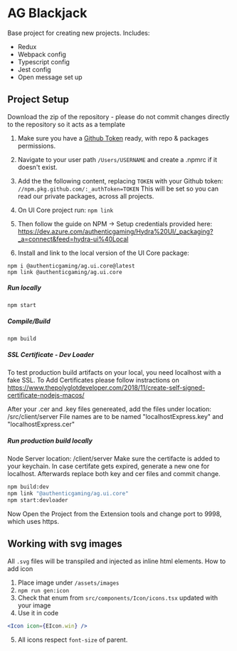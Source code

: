 # AG Blackjack

Base project for creating new projects. Includes:

- Redux
- Webpack config
- Typescript config
- Jest config
- Open message set up

## Project Setup

Download the zip of the repository - please do not commit changes directly to the repository so it acts as a template

1. Make sure you have a [Github Token](https://help.github.com/en/github/authenticating-to-github/creating-a-personal-access-token-for-the-command-line) ready, with repo & packages permissions.

2. Navigate to your user path `/Users/USERNAME` and create a .npmrc if it doesn't exist.

3. Add the the following content, replacing `TOKEN` with your Github token: `//npm.pkg.github.com/:_authToken=TOKEN`
   This will be set so you can read our private packages, across all projects.
4. On UI Core project run: `npm link`
5. Then follow the guide on NPM → Setup credentials provided here: https://dev.azure.com/authenticgaming/Hydra%20UI/_packaging?_a=connect&feed=hydra-ui%40Local
6. Install and link to the local version of the UI Core package:

```
npm i @authenticgaming/ag.ui.core@latest
npm link @authenticgaming/ag.ui.core
```

##### Run locally

```sh
npm start
```

##### Compile/Build

```sh
npm build
```

##### SSL Certificate - Dev Loader

To test production build artifacts on your local, you need localhost with a fake SSL.
To Add Certificates please follow instractions on https://www.thepolyglotdeveloper.com/2018/11/create-self-signed-certificate-nodejs-macos/

After your .cer and .key files genereated, add the files under location: /src/client/server
File names are to be named "localhostExpress.key" and "localhostExpress.cer"

##### Run production build locally

Node Server location: /client/server
Make sure the certifacte is added to your keychain.
In case certifate gets expired, generate a new one for localhost.
Afterwards replace both key and cer files and commit change.

```sh
npm build:dev
npm link "@authenticgaming/ag.ui.core"
npm start:devloader
```

Now Open the Project from the Extension tools and change port to 9998, which uses https.

## Working with svg images

All `.svg` files will be transpiled and injected as inline html elements.
How to add icon

1. Place image under `/assets/images`
2. `npm run gen:icon`
3. Check that enum from `src/components/Icon/icons.tsx` updated with your image
4. Use it in code

```jsx
<Icon icon={EIcon.win} />
```

5. All icons respect `font-size` of parent.
